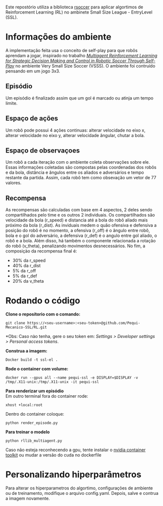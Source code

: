 Este repostório utiliza a biblioteca [rsoccer](https://github.com/robocin/rSoccer) para aplicar algortimos de Reinforcement Learning (RL) no ambinete Small Size League - EntryLevel (SSL). 

# Informações do ambiente
A implementação feita usa o conceito de self-play para que robôs aprendam a jogar, inspirado no trabalho [*Multiagent Reinforcement Learning for Strategic Decision Making and Control in Robotic Soccer Through Self-Play*](https://ieeexplore.ieee.org/document/9817118) no ambiente Very Small Size Soccer (VSSS).  O ambiente foi contruído pensando em um jogo 3x3.

## Episódio
Um episódio é finalizado assim que um gol é marcado ou atinja um tempo limite.

## Espaço de ações
Um robô pode possui 4 ações continuas: alterar velocidade no eixo x, alterar velocidade no eixo y, alterar velocidade ângular, chutar a bola.

## Espaço de observaçoes
Um robô a cada iteração com o ambiente coleta observações sobre ele. Essas informações coletadas são compostas pelas coordenadas dos robôs e da bola, distância e ângulos entre os aliados e adversários e tempo restante da partida. Assim, cada robô tem como obsevação um vetor de 77 valores.

## Recompensa
As recompensas são calculadas com base em 4 aspectos, 2 deles sendo compartilhados pelo time e os outros 2 individuais. Os compartilhados são velocidade da bola (r_speed) e distancia até a bola do robô aliado mais próximo da bola (r_dist). As inviduais medem o quão ofensiva e defensiva a posição do robô é no momento, a ofensiva (r_off) é o ângulo entre robô, bola e o gol do adversário, a defensiva (r_def) é o angulo entre gol aliado, o robô e a bola. Além disso, há também o componente relacionada a rotação do robô (v_theta), penalizando movimentos desnecessários. No fim, a composiçào da recompensa final é: 

- 30% da r_speed
- 40% da r_dist
- 5% da r_off
- 5% da r_def
- 20% da v_theta

# Rodando o código

**Clone o reposítorio com o comando:**

    git clone https://<seu-username>:<seu-token>@github.com/Pequi-Mecanico-SSL/RL.git

*Obs: Caso nào tenha, gere o seu token em: *Settings > Developer settings > Personal access tokens*.

**Construa a imagem:**

    Docker build -t ssl-el .

**Rode o container com volume:**

    docker run --gpus all --name pequi-ssl -e DISPLAY=$DISPLAY -v /tmp/.X11-unix:/tmp/.X11-unix -it pequi-ssl

**Para renderizar um episódio** \
Em outro terminal fora do container rode:

    xhost +local:root
    
Dentro do container coloque:

    python render_episode.py

**Para treinar o modelo**

    python rllib_multiagent.py

Caso não esteja reconhecendo a gpu, tente instalar o [nvidia container toolkit](https://docs.nvidia.com/datacenter/cloud-native/container-toolkit/latest/install-guide.html#installing-with-apt) ou mudar a versão do cuda no dockerfile
    
# Personalizando hiperparâmetros

Para alterar os hiperparametros do algortimo, configurações de ambiente ou de treinamento, modifique o arquivo config.yaml. Depois, salve e contrua a imagem novamente.

